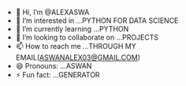 - 👋 Hi, I’m @ALEXASWA
- 👀 I’m interested in ...PYTHON FOR DATA SCIENCE
- 🌱 I’m currently learning ...PYTHON
- 💞️ I’m looking to collaborate on ...PROJECTS
- 📫 How to reach me ...THROUGH MY EMAIL(ASWANALEX03@GMAIL.COM)
- 😄 Pronouns: ...ASWAN
- ⚡ Fun fact: ...GENERATOR

<!---
ALEXASWA/ALEXASWA is a ✨ special ✨ repository because its `README.md` (this file) appears on your GitHub profile.
You can click the Preview link to take a look at your changes.
--->
